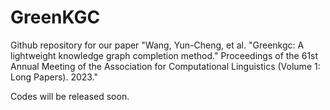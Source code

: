 # GreenKGC

Github repository for our paper "Wang, Yun-Cheng, et al. "Greenkgc: A lightweight knowledge graph completion method." Proceedings of the 61st Annual Meeting of the Association for Computational Linguistics (Volume 1: Long Papers). 2023."

Codes will be released soon.
